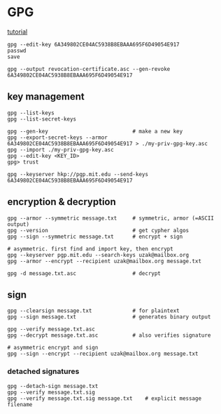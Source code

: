 # GPG

[tutorial](https://www.devdungeon.com/content/gpg-tutorial)

    gpg --edit-key 6A349802CE04AC5938B8EBAAA695F6D49054E917
    passwd
    save
    
    gpg --output revocation-certificate.asc --gen-revoke 6A349802CE04AC5938B8EBAAA695F6D49054E917

## key management

    gpg --list-keys
    gpg --list-secret-keys
    
    gpg --gen-key                           # make a new key
    gpg --export-secret-keys --armor 6A349802CE04AC5938B8EBAAA695F6D49054E917 > ./my-priv-gpg-key.asc
    gpg --import ./my-priv-gpg-key.asc
    gpg --edit-key <KEY_ID>
    gpg> trust
    
    gpg --keyserver hkp://pgp.mit.edu --send-keys 6A349802CE04AC5938B8EBAAA695F6D49054E917
    
## encryption & decryption

    gpg --armor --symmetric message.txt     # symmetric, armor (=ASCII output)
    gpg --version                           # get cypher algos
    gpg --sign --symmetric message.txt      # encrypt + sign
    
    # asymmetric. first find and import key, then encrypt
    gpg --keyserver pgp.mit.edu --search-keys uzak@mailbox.org
    gpg --armor --encrypt --recipient uzak@mailbox.org message.txt
    
    gpg -d message.txt.asc                  # decrypt

## sign

    gpg --clearsign message.txt             # for plaintext
    gpg --sign message.txt                  # generates binary output
    
    gpg --verify message.txt.asc            
    gpg --decrypt message.txt.asc           # also verifies signature
    
    # asymmetric encrypt and sign
    gpg --sign --encrypt --recipient uzak@mailbox.org message.txt

### detached signatures

    gpg --detach-sign message.txt
    gpg --verify message.txt.sig
    gpg --verify message.txt.sig message.txt    # explicit message filename
    
    
